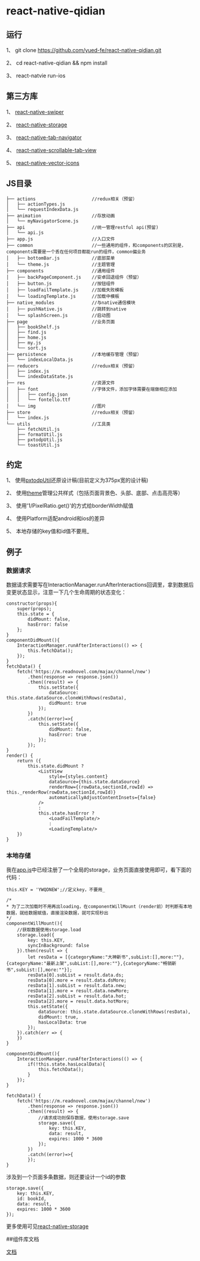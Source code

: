 # react-native-qidian

## 运行

1、 git clone https://github.com/yued-fe/react-native-qidian.git

2、 cd react-native-qidian && npm install

3、 react-natvie run-ios


## 第三方库

1、 [react-native-swiper](https://github.com/leecade/react-native-swiper)

2、 [react-native-storage](https://github.com/sunnylqm/react-native-storage)

3、 [react-native-tab-navigator](https://github.com/happypancake/react-native-tab-navigator)

4、 [react-native-scrollable-tab-view](https://github.com/skv-headless/react-native-scrollable-tab-view)

5、 [react-native-vector-icons](https://github.com/oblador/react-native-vector-icons)


## JS目录

```
├── actions                     //redux相关（预留）
│   ├── actionTypes.js
│   └── requestIndexData.js
├── animation                   //存放动画 
│   └── myNavigatorScene.js
├── api                         //统一管理restful api(预留)
│   └── api.js
├── app.js                      //入口文件
├── common                      //一些通用的组件，和components的区别是，components需要是一个丢在任何项目都能run的组件，common偏业务
│   ├── bottomBar.js            //底部菜单
│   └── theme.js                //主题管理
├── components                  //通用组件
│   ├── backPageComponent.js    //安卓回退组件（预留）
│   ├── button.js               //按钮组件
│   ├── loadFailTemplate.js     //加载失败模板
│   └── loadingTemplate.js      //加载中模板
├── native_modules              //与native通信模块
│   ├── pushNative.js           //跳转到native
│   └── splashScreen.js         //启动图
├── page                        //业务页面
│   ├── bookShelf.js
│   ├── find.js
│   ├── home.js
│   ├── my.js
│   └── sort.js 
├── persistence                 //本地缓存管理（预留）
│   └── indexLocalData.js
├── reducers                    //redux相关（预留）
│   ├── index.js
│   └── indexDataState.js
├── res                         //资源文件
│   ├── font                    //字体文件，添加字体需要在端做相应添加
│   │   ├── config.json
│   │   └── fontello.ttf
│   └── img                     //图片
├── store                       //redux相关（预留）
│   └── index.js
└── utils                       //工具类
    ├── fetchUtil.js
    ├── formatUtil.js
    ├── pxtodpUtil.js
    └── toastUtil.js
```

## 约定

1、 使用[pxtodpUtil](https://github.com/yued-fe/react-native-qidian/blob/master/js/utils/pxtodpUtil.js)还原设计稿(目前定义为375px宽的设计稿)

2、 使用[theme](https://github.com/yued-fe/react-native-qidian/blob/master/js/common/theme.js)管理公共样式（包括页面背景色、头部、底部、点击高亮等）

3、 使用'1/PixelRatio.get()'的方式给borderWidth赋值

4、 使用Platform适配android和ios的差异

5、 本地存储的key值和id值不要用_


## 例子

### 数据请求

数据请求需要写在InteractionManager.runAfterInteractions回调里，拿到数据后变更状态显示，注意一下几个生命周期的状态变化：

```
constructor(props){
    super(props);
    this.state = {
        didMount: false,
        hasError: false
    };
}
componentDidMount(){
    InteractionManager.runAfterInteractions(() => {
        this.fetchData();
    });
}
fetchData() {
    fetch('https://m.readnovel.com/majax/channel/new')
        .then(response => response.json())
        .then((result) => {
            this.setState({
                dataSource: this.state.dataSource.cloneWithRows(resData),
                didMount: true
            });
        })
        .catch((error)=>{
            this.setState({
                didMount: false,
                hasError: true
            });
        });
}
render() {
    return ({
    	this.state.didMount ?
            <ListView
                style={styles.content}
                dataSource={this.state.dataSource}
                renderRow={(rowData,sectionId,rowId) => this._renderRow(rowData,sectionId,rowId)}
                automaticallyAdjustContentInsets={false}
            />
            :
            this.state.hasError ?
                <LoadFailTemplate/>
                :
                <LoadingTemplate/>
	})
}
```

### 本地存储

我在[app.js](https://github.com/yued-fe/react-native-qidian/blob/master/js/app.js)中已经注册了一个全局的storage，业务页面直接使用即可，看下面的代码：

```
this.KEY = 'YWQDNEW';//定义key，不要用_

/*
* 为了二次加载时不用再出loading，在componentWillMount（render前）时判断有本地数据，就给数据赋值，直接渲染数据，就可实现秒出
*/
componentWillMount(){
    //获取数据使用storage.load
    storage.load({
        key: this.KEY,
        syncInBackground: false
    }).then(result => {
        let resData = [{categoryName:"大神新书",subList:[],more:""},{categoryName:"最新上架",subList:[],more:""},{categoryName:"畅销新书",subList:[],more:""}];
        resData[0].subList = result.data.ds;
        resData[0].more = result.data.dsMore;
        resData[1].subList = result.data.new;
        resData[1].more = result.data.newMore;
        resData[2].subList = result.data.hot;
        resData[2].more = result.data.hotMore;
        this.setState({
            dataSource: this.state.dataSource.cloneWithRows(resData),
            didMount: true,
            hasLocalData: true
        });
    }).catch(err => {
    })
}

componentDidMount(){
    InteractionManager.runAfterInteractions(() => {
        if(!this.state.hasLocalData){
            this.fetchData();
        }
    });
}

fetchData() {
    fetch('https://m.readnovel.com/majax/channel/new')
        .then(response => response.json())
        .then((result) => {
        	//请求成功则保存数据，使用storage.save
            storage.save({
                key: this.KEY,
                data: result,
                expires: 1000 * 3600
            });
        })
        .catch((error)=>{
        });
}
```
涉及到一个页面多条数据，则还要设计一个id的参数

```
storage.save({
    key: this.KEY,
    id: bookId,
    data: result,
    expires: 1000 * 3600
});
```
更多使用可见[react-native-storage](https://github.com/sunnylqm/react-native-storage)

##组件库文档

[文档](https://github.com/yued-fe/react-native-qidian/tree/master/readme/)
